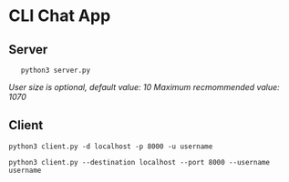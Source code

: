 # CLI Chat App

## Server
`    python3 server.py
`

*User size is optional, default value: 10
Maximum recmommended value: 1070*

## Client
`python3 client.py -d localhost -p 8000 -u username`

`python3 client.py --destination localhost --port 8000 --username username`

